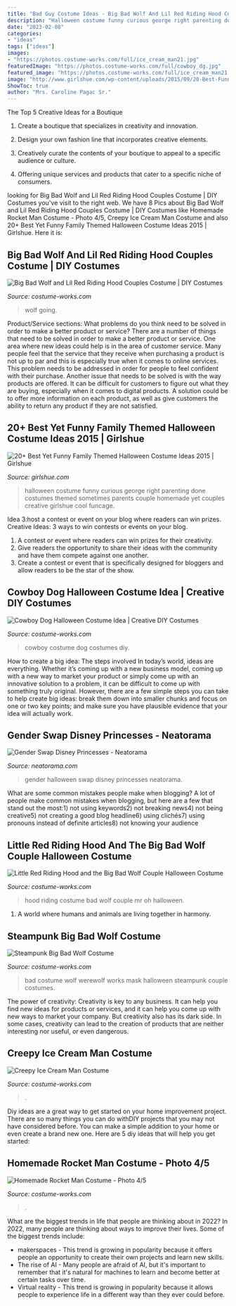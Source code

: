 ```yaml
---
title: "Bad Guy Costume Ideas - Big Bad Wolf And Lil Red Riding Hood Couples Costume"
description: "Halloween costume funny curious george right parenting done costumes themed sometimes parents couple homemade yet couples creative girlshue cool funcage"
date: "2023-02-08"
categories:
- "ideas"
tags: ["ideas"]
images:
- "https://photos.costume-works.com/full/ice_cream_man21.jpg"
featuredImage: "https://photos.costume-works.com/full/cowboy_dg.jpg"
featured_image: "https://photos.costume-works.com/full/ice_cream_man21.jpg"
image: "http://www.girlshue.com/wp-content/uploads/2015/09/20-Best-Funny-Family-Themed-Halloween-Costume-Ideas-2015-18.jpg"
ShowToc: true
author: "Mrs. Caroline Pagac Sr."
---
```



The Top 5 Creative Ideas for a Boutique
1. Create a boutique that specializes in creativity and innovation.
2. Design your own fashion line that incorporates creative elements.

3. Creatively curate the contents of your boutique to appeal to a specific audience or culture.

4. Offering unique services and products that cater to a specific niche of consumers.


	

		
looking for Big Bad Wolf and Lil Red Riding Hood Couples Costume | DIY Costumes you've visit to the right web. We have 8 Pics about Big Bad Wolf and Lil Red Riding Hood Couples Costume | DIY Costumes like Homemade Rocket Man Costume - Photo 4/5, Creepy Ice Cream Man Costume and also 20+ Best Yet Funny Family Themed Halloween Costume Ideas 2015 | Girlshue. Here it is:
		
    
## Big Bad Wolf And Lil Red Riding Hood Couples Costume | DIY Costumes

<img loading=lazy src="https://photos.costume-works.com/full/big_bad_wolf_and_lil_red_riding_hood.jpg" onerror="this.onerror=null;this.src='https://tse1.mm.bing.net/th?id=OIP.RUJ4EfSkgysyzk3NfZBaSwHaLX&amp;pid=15.1';" alt="Big Bad Wolf and Lil Red Riding Hood Couples Costume | DIY Costumes">

_Source: costume-works.com_

>wolf going. 

	

Product/Service sections: What problems do you think need to be solved in order to make a better product or service?
There are a number of things that need to be solved in order to make a better product or service. One area where new ideas could help is in the area of customer service. Many people feel that the service that they receive when purchasing a product is not up to par and this is especially true when it comes to online services. This problem needs to be addressed in order for people to feel confident with their purchase. Another issue that needs to be solved is with the way products are offered. It can be difficult for customers to figure out what they are buying, especially when it comes to digital products. A solution could be to offer more information on each product, as well as give customers the ability to return any product if they are not satisfied.

    
## 20+ Best Yet Funny Family Themed Halloween Costume Ideas 2015 | Girlshue

<img loading=lazy src="http://www.girlshue.com/wp-content/uploads/2015/09/20-Best-Funny-Family-Themed-Halloween-Costume-Ideas-2015-18.jpg" onerror="this.onerror=null;this.src='https://tse2.mm.bing.net/th?id=OIP.j7hwFP1B3jr6okAPSAMNOAHaK-&amp;pid=15.1';" alt="20+ Best Yet Funny Family Themed Halloween Costume Ideas 2015 | Girlshue">

_Source: girlshue.com_

>halloween costume funny curious george right parenting done costumes themed sometimes parents couple homemade yet couples creative girlshue cool funcage. 

	

Idea 3:host a contest or event on your blog where readers can win prizes.
Creative Ideas: 3 ways to win contests or events on your blog.
1. A contest or event where readers can win prizes for their creativity.
2. Give readers the opportunity to share their ideas with the community and have them compete against one another.
3. Create a contest or event that is specifically designed for bloggers and allow readers to be the star of the show.

    
## Cowboy Dog Halloween Costume Idea | Creative DIY Costumes

<img loading=lazy src="https://photos.costume-works.com/full/cowboy_dg.jpg" onerror="this.onerror=null;this.src='https://tse4.mm.bing.net/th?id=OIP.e2lC31XRwoi187vwmEpOJAHaL5&amp;pid=15.1';" alt="Cowboy Dog Halloween Costume Idea | Creative DIY Costumes">

_Source: costume-works.com_

>cowboy costume dog costumes diy. 

	

How to create a big idea: The steps involved
In today’s world, ideas are everything. Whether it’s coming up with a new business model, coming up with a new way to market your product or simply come up with an innovative solution to a problem, it can be difficult to come up with something truly original. However, there are a few simple steps you can take to help create big ideas: break them down into smaller chunks and focus on one or two key points; and make sure you have plausible evidence that your idea will actually work.

    
## Gender Swap Disney Princesses - Neatorama

<img loading=lazy src="https://uploads.neatorama.com/images/posts/750/55/55750/1354522615-0.jpg" onerror="this.onerror=null;this.src='https://tse2.mm.bing.net/th?id=OIP.jVrOw8Vu3KiX8MbY65qTYwHaJ4&amp;pid=15.1';" alt="Gender Swap Disney Princesses - Neatorama">

_Source: neatorama.com_

>gender halloween swap disney princesses neatorama. 

	

What are some common mistakes people make when blogging?
A lot of people make common mistakes when blogging, but here are a few that stand out the most:1) not using keywords2) not breaking news4) not being creative5) not creating a good blog headline6) using clichés7) using pronouns instead of definite articles8) not knowing your audience

    
## Little Red Riding Hood And The Big Bad Wolf Couple Halloween Costume

<img loading=lazy src="http://photos.costume-works.com/full/little_red_riding_hood_and_the_big_bad_wolf27.jpg" onerror="this.onerror=null;this.src='https://tse4.mm.bing.net/th?id=OIP.dI5QRuvRa5XmDNmRYY59gQHaJ3&amp;pid=15.1';" alt="Little Red Riding Hood and the Big Bad Wolf Couple Halloween Costume">

_Source: costume-works.com_

>hood riding costume bad wolf couple mr oh halloween. 

	

1. A world where humans and animals are living together in harmony. 

    
## Steampunk Big Bad Wolf Costume

<img loading=lazy src="https://photos.costume-works.com/full/the_big_bad_wolf3.jpg" onerror="this.onerror=null;this.src='https://tse1.mm.bing.net/th?id=OIP.JNH5HQ4LzTysb5P2UVJ-DwHaLJ&amp;pid=15.1';" alt="Steampunk Big Bad Wolf Costume">

_Source: costume-works.com_

>bad costume wolf werewolf works mask halloween steampunk couple costumes. 

	

The power of creativity:
Creativity is key to any business. It can help you find new ideas for products or services, and it can help you come up with new ways to market your company. But creativity also has its dark side. In some cases, creativity can lead to the creation of products that are neither interesting nor useful, or even dangerous.

    
## Creepy Ice Cream Man Costume

<img loading=lazy src="https://photos.costume-works.com/full/ice_cream_man21.jpg" onerror="this.onerror=null;this.src='https://tse3.mm.bing.net/th?id=OIP.ZCzYtrmXdVZwFO_dQRiCfQHaJ3&amp;pid=15.1';" alt="Creepy Ice Cream Man Costume">

_Source: costume-works.com_

>. 

	

Diy ideas are a great way to get started on your home improvement project. There are so many things you can do withDIY projects that you may not have considered before. You can make a simple addition to your home or even create a brand new one. Here are 5 diy ideas that will help you get started:

    
## Homemade Rocket Man Costume - Photo 4/5

<img loading=lazy src="https://photos.costume-works.com/full/rocket_man4.jpg" onerror="this.onerror=null;this.src='https://tse3.mm.bing.net/th?id=OIP.h3XR0e-jfkqIxFvNBNOBkQHaLk&amp;pid=15.1';" alt="Homemade Rocket Man Costume - Photo 4/5">

_Source: costume-works.com_

>. 

	

What are the biggest trends in life that people are thinking about in 2022?
In 2022, many people are thinking about ways to improve their lives. Some of the biggest trends include: 
- makerspaces - This trend is growing in popularity because it offers people an opportunity to create their own projects and learn new skills. 
- The rise of AI - Many people are afraid of AI, but it's important to remember that it's natural for machines to learn and become better at certain tasks over time. 
- Virtual reality - This trend is growing in popularity because it allows people to experience life in a different way than they ever could before.

